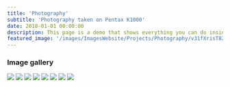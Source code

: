 ```yaml
---
title: 'Photography'
subtitle: 'Photography taken on Pentax K1000'
date: 2018-01-01 00:00:00
description: This page is a demo that shows everything you can do inside portfolio and blog posts.
featured_image: '/images/ImagesWebsite/Projects/Photography/v31fXrisT82JO41U4RuGbw_thumb_27b5.jpeg'
---
```


### Image gallery

<div class="gallery" data-columns="1">
	<img src="/images/ImagesWebsite/Projects/Photography/IMG_3440.jpeg">
	<img src="/images/ImagesWebsite/Projects/Photography/IMG_8132.jpeg">
	<img src="/images/ImagesWebsite/Projects/Photography/IMG_3441.jpeg">
	<img src="/images/ImagesWebsite/Projects/Photography/IMG_3442.jpeg">
	<img src="/images/ImagesWebsite/Projects/Photography/fSzXllPfRI677vIJ09Gj4g_largepv_2759.jpeg">
	<img src="/images/ImagesWebsite/Projects/Photography/lwTShW2ARd-pqZLv58SCXg_thumb_27b6.jpeg">
	<img src="/images/ImagesWebsite/Projects/Photography/TZKtTIO7QTK58Z6R9JqPaQ_thumb_2742.jpeg">
	<img src="/images/ImagesWebsite/Projects/Photography/v31fXrisT82JO41U4RuGbw_thumb_27b5.jpeg">
</div>


